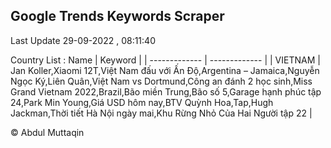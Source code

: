 

## Google Trends Keywords Scraper 
 
Last Update 29-09-2022 , 08:11:40

Country List :
 Name  | Keyword |
| ------------- | ------------- |
| VIETNAM | Jan Koller,Xiaomi 12T,Việt Nam đấu với Ấn Độ,Argentina – Jamaica,Nguyễn Ngọc Ký,Liên Quân,Việt Nam vs Dortmund,Công an đánh 2 học sinh,Miss Grand Vietnam 2022,Brazil,Bão miền Trung,Bão số 5,Garage hạnh phúc tập 24,Park Min Young,Giá USD hôm nay,BTV Quỳnh Hoa,Tap,Hugh Jackman,Thời tiết Hà Nội ngày mai,Khu Rừng Nhỏ Của Hai Người tập 22 |



© Abdul Muttaqin 
